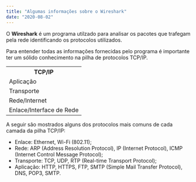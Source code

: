 ```yaml
---
title: "Algumas informações sobre o Wireshark"
date: "2020-08-02"
---
```


O **Wireshark** é um programa utilzado para analisar os pacotes que trafegam pela rede identificando os protocolos utilizados.

Para entender todas as informações fornecidas pelo programa é importante ter um sólido conhecimento na pilha de protocolos TCP/IP.

<table>
  <th>
    TCP/IP
  </th>
  <tr>
    <td>
    Aplicação
    </td>
  </tr>
  <tr>
    <td>
    Transporte
    </td>
  </tr>
  <tr>
    <td>
    Rede/Internet
    </td>
  </tr>
  <tr>
    <td>
    Enlace/Interface de Rede
    </td>
  </tr>
</table>

A seguir são mostrados alguns dos protocolos mais comuns de cada camada da pilha TCP/IP:

* Enlace: Ethernet, Wi-Fi (802.11);
* Rede: ARP (Address Resolution Protocol), IP (Internet Protocol), ICMP (Internet Control Message Protocol);
* Transporte: TCP, UDP, RTP (Real-time Transport Protocol);
* Aplicação: HTTP, HTTPS, FTP, SMTP (Simple Mail Transfer Protocol), DNS, POP3, SMTP.